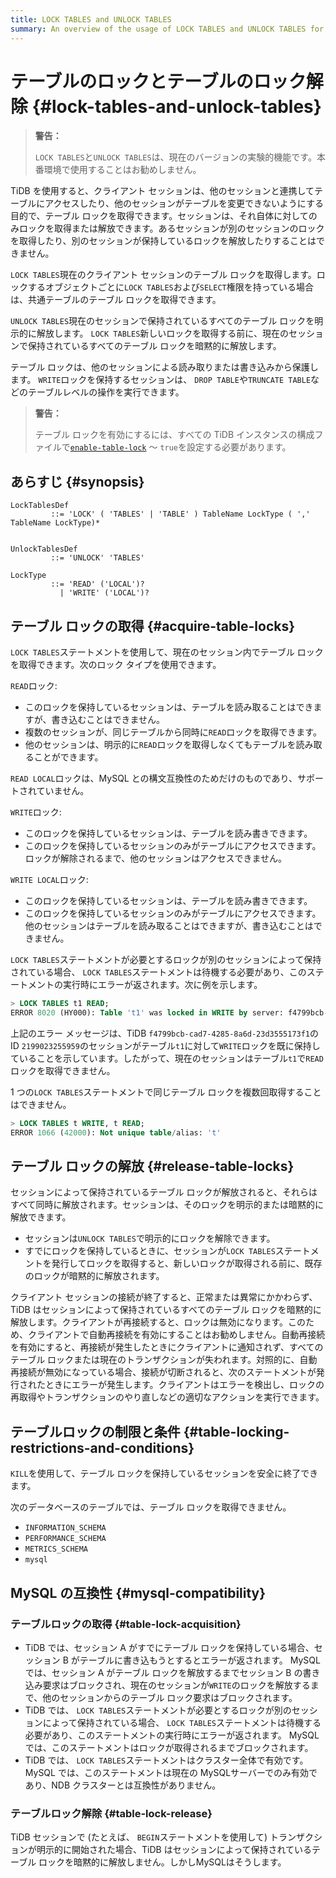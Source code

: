 ```yaml
---
title: LOCK TABLES and UNLOCK TABLES
summary: An overview of the usage of LOCK TABLES and UNLOCK TABLES for the TiDB database.
---
```


# テーブルのロックとテーブルのロック解除 {#lock-tables-and-unlock-tables}

> **警告：**
>
> `LOCK TABLES`と`UNLOCK TABLES`は、現在のバージョンの実験的機能です。本番環境で使用することはお勧めしません。

TiDB を使用すると、クライアント セッションは、他のセッションと連携してテーブルにアクセスしたり、他のセッションがテーブルを変更できないようにする目的で、テーブル ロックを取得できます。セッションは、それ自体に対してのみロックを取得または解放できます。あるセッションが別のセッションのロックを取得したり、別のセッションが保持しているロックを解放したりすることはできません。

`LOCK TABLES`現在のクライアント セッションのテーブル ロックを取得します。ロックするオブジェクトごとに`LOCK TABLES`および`SELECT`権限を持っている場合は、共通テーブルのテーブル ロックを取得できます。

`UNLOCK TABLES`現在のセッションで保持されているすべてのテーブル ロックを明示的に解放します。 `LOCK TABLES`新しいロックを取得する前に、現在のセッションで保持されているすべてのテーブル ロックを暗黙的に解放します。

テーブル ロックは、他のセッションによる読み取りまたは書き込みから保護します。 `WRITE`ロックを保持するセッションは、 `DROP TABLE`や`TRUNCATE TABLE`などのテーブルレベルの操作を実行できます。

> **警告：**
>
> テーブル ロックを有効にするには、すべての TiDB インスタンスの構成ファイルで[`enable-table-lock`](/tidb-configuration-file.md#enable-table-lock-new-in-v400) ～ `true`を設定する必要があります。

## あらすじ {#synopsis}

```ebnf+diagram
LockTablesDef
         ::= 'LOCK' ( 'TABLES' | 'TABLE' ) TableName LockType ( ',' TableName LockType)*


UnlockTablesDef
         ::= 'UNLOCK' 'TABLES'

LockType
         ::= 'READ' ('LOCAL')?
           | 'WRITE' ('LOCAL')?
```

## テーブル ロックの取得 {#acquire-table-locks}

`LOCK TABLES`ステートメントを使用して、現在のセッション内でテーブル ロックを取得できます。次のロック タイプを使用できます。

`READ`ロック:

-   このロックを保持しているセッションは、テーブルを読み取ることはできますが、書き込むことはできません。
-   複数のセッションが、同じテーブルから同時に`READ`ロックを取得できます。
-   他のセッションは、明示的に`READ`ロックを取得しなくてもテーブルを読み取ることができます。

`READ LOCAL`ロックは、MySQL との構文互換性のためだけのものであり、サポートされていません。

`WRITE`ロック:

-   このロックを保持しているセッションは、テーブルを読み書きできます。
-   このロックを保持しているセッションのみがテーブルにアクセスできます。ロックが解除されるまで、他のセッションはアクセスできません。

`WRITE LOCAL`ロック:

-   このロックを保持しているセッションは、テーブルを読み書きできます。
-   このロックを保持しているセッションのみがテーブルにアクセスできます。他のセッションはテーブルを読み取ることはできますが、書き込むことはできません。

`LOCK TABLES`ステートメントが必要とするロックが別のセッションによって保持されている場合、 `LOCK TABLES`ステートメントは待機する必要があり、このステートメントの実行時にエラーが返されます。次に例を示します。

```sql
> LOCK TABLES t1 READ;
ERROR 8020 (HY000): Table 't1' was locked in WRITE by server: f4799bcb-cad7-4285-8a6d-23d3555173f1_session: 2199023255959
```

上記のエラー メッセージは、TiDB `f4799bcb-cad7-4285-8a6d-23d3555173f1`の ID `2199023255959`のセッションがテーブル`t1`に対して`WRITE`ロックを既に保持していることを示しています。したがって、現在のセッションはテーブル`t1`で`READ`ロックを取得できません。

1 つの`LOCK TABLES`ステートメントで同じテーブル ロックを複数回取得することはできません。

```sql
> LOCK TABLES t WRITE, t READ;
ERROR 1066 (42000): Not unique table/alias: 't'
```

## テーブル ロックの解放 {#release-table-locks}

セッションによって保持されているテーブル ロックが解放されると、それらはすべて同時に解放されます。セッションは、そのロックを明示的または暗黙的に解放できます。

-   セッションは`UNLOCK TABLES`で明示的にロックを解除できます。
-   すでにロックを保持しているときに、セッションが`LOCK TABLES`ステートメントを発行してロックを取得すると、新しいロックが取得される前に、既存のロックが暗黙的に解放されます。

クライアント セッションの接続が終了すると、正常または異常にかかわらず、TiDB はセッションによって保持されているすべてのテーブル ロックを暗黙的に解放します。クライアントが再接続すると、ロックは無効になります。このため、クライアントで自動再接続を有効にすることはお勧めしません。自動再接続を有効にすると、再接続が発生したときにクライアントに通知されず、すべてのテーブル ロックまたは現在のトランザクションが失われます。対照的に、自動再接続が無効になっている場合、接続が切断されると、次のステートメントが発行されたときにエラーが発生します。クライアントはエラーを検出し、ロックの再取得やトランザクションのやり直しなどの適切なアクションを実行できます。

## テーブルロックの制限と条件 {#table-locking-restrictions-and-conditions}

`KILL`を使用して、テーブル ロックを保持しているセッションを安全に終了できます。

次のデータベースのテーブルでは、テーブル ロックを取得できません。

-   `INFORMATION_SCHEMA`
-   `PERFORMANCE_SCHEMA`
-   `METRICS_SCHEMA`
-   `mysql`

## MySQL の互換性 {#mysql-compatibility}

### テーブルロックの取得 {#table-lock-acquisition}

-   TiDB では、セッション A がすでにテーブル ロックを保持している場合、セッション B がテーブルに書き込もうとするとエラーが返されます。 MySQL では、セッション A がテーブル ロックを解放するまでセッション B の書き込み要求はブロックされ、現在のセッションが`WRITE`のロックを解放するまで、他のセッションからのテーブル ロック要求はブロックされます。
-   TiDB では、 `LOCK TABLES`ステートメントが必要とするロックが別のセッションによって保持されている場合、 `LOCK TABLES`ステートメントは待機する必要があり、このステートメントの実行時にエラーが返されます。 MySQL では、このステートメントはロックが取得されるまでブロックされます。
-   TiDB では、 `LOCK TABLES`ステートメントはクラスター全体で有効です。 MySQL では、このステートメントは現在の MySQLサーバーでのみ有効であり、NDB クラスターとは互換性がありません。

### テーブルロック解除 {#table-lock-release}

TiDB セッションで (たとえば、 `BEGIN`ステートメントを使用して) トランザクションが明示的に開始された場合、TiDB はセッションによって保持されているテーブル ロックを暗黙的に解放しません。しかしMySQLはそうします。
